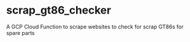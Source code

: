 # scrap_gt86_checker
A GCP Cloud Function to scrape websites to check for scrap GT86s for spare parts
